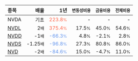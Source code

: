 | **종목** | **배율** | **1년** | **<small>변동성비용</small>** | **<small>금융비용</small>** | **<small>전체비용</small>** |
| :------- | -------: | ------: | --------------: | ------------: | ------------: |
| NVDA | 기초 | <span style="color: tomato">223.8<small>%</small></span> | - | - | - |
| [NVDL](/nvdl/) | 2<small>배</small> | <span style="color: tomato">375.4<small>%</small></span> | 17.5<small>%</small> | 45.0<small>%</small> | 54.6<small>%</small> |
| [NVDD](/nvdd/) | -1<small>배</small> | <span style="color: cornflowerblue">-66.3<small>%</small></span> | 4.8<small>%</small> | -2.1<small>%</small> | 2.8<small>%</small> |
| [NVDS](/nvds/) | -1.25<small>배</small> | <span style="color: cornflowerblue">-96.8<small>%</small></span> | 27.3<small>%</small> | 80.8<small>%</small> | 86.0<small>%</small> |
| [NVD](/nvd/) | -2<small>배</small> | <span style="color: cornflowerblue">-84.6<small>%</small></span> | 15.0<small>%</small> | -4.7<small>%</small> | 11.0<small>%</small> |